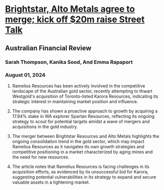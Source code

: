 # [Brightstar, Alto Metals agree to merge; kick off $20m raise Street Talk](https://advance.lexis.com/api/document?collection=news&id=urn:contentItem:6CMR-MYD1-JD34-V003-00000-00&context=1519360)
## Australian Financial Review
### Sarah Thompson, Kanika Sood, And Emma Rapaport
### August 01, 2024

1. Ramelius Resources has been actively involved in the competitive landscape of the Australian gold sector, recently attempting to thwart Westgold's acquisition of Toronto-listed Karora Resources, indicating its strategic interest in maintaining market position and influence.

2. The company has shown a proactive approach to growth by acquiring a 17.94% stake in WA explorer Spartan Resources, reflecting its ongoing strategy to scout for potential targets amidst a wave of mergers and acquisitions in the gold industry.

3. The merger between Brightstar Resources and Alto Metals highlights the ongoing consolidation trend in the gold sector, which may impact Ramelius Resources as it navigates its own growth strategies and competitive positioning in a market characterized by aging mines and the need for new resources.

4. The article notes that Ramelius Resources is facing challenges in its acquisition efforts, as evidenced by its unsuccessful bid for Karora, suggesting potential vulnerabilities in its strategy to expand and secure valuable assets in a tightening market.